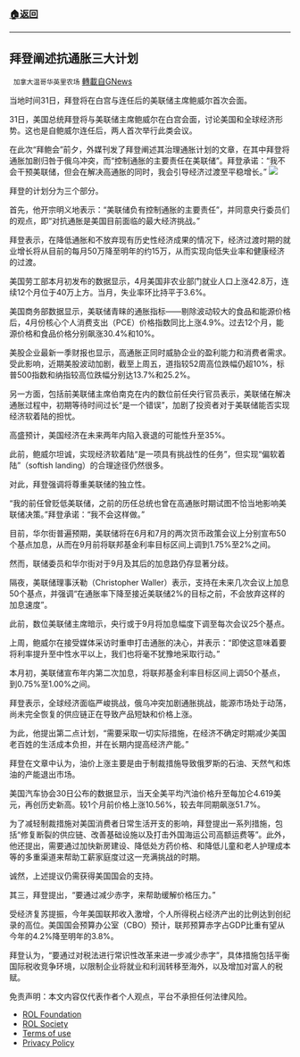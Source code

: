 ###  [:house:返回](README.md)
---


## 拜登阐述抗通胀三大计划
` 加拿大温哥华英里农场` [轉載自GNews](https://gnews.org/zh-hans/2645006/)

当地时间31日，拜登将在白宫与连任后的美联储主席鲍威尔首次会面。
 
31日，美国总统拜登将与美联储主席鲍威尔在白宫会面，讨论美国和全球经济形势。这也是自鲍威尔连任后，两人首次举行此类会议。
 
在此次“拜鲍会”前夕，外媒刊发了拜登阐述其治理通胀计划的文章，在其中拜登将通胀加剧归咎于俄乌冲突，而“控制通胀的主要责任在美联储”。拜登承诺：“我不会干预美联储，但会在解决高通胀的同时，我会引导经济过渡至平稳增长。”
 ![](https://n.sinaimg.cn/sinakd20220531s/200/w640h360/20220531/571b-dd5cde2a95f364fc815955574ebb5072.jpg) 

拜登的计划分为三个部分。
 
首先，他开宗明义地表示：“美联储负有控制通胀的主要责任”，并同意央行委员们的观点，即“对抗通胀是美国目前面临的最大经济挑战。”
 
拜登表示，在降低通胀和不放弃现有历史性经济成果的情况下，经济过渡时期的就业增长将从目前的每月50万降至明年的约15万，从而实现向低失业率和健康经济的过渡。
 
美国劳工部本月初发布的数据显示，4月美国非农业部门就业人口上涨42.8万，连续12个月位于40万上方。当月，失业率环比持平于3.6%。
 
美国商务部数据显示，美联储青睐的通胀指标——剔除波动较大的食品和能源价格后，4月份核心个人消费支出（PCE）价格指数同比上涨4.9%。过去12个月，能源价格和食品价格分别飙涨30.4%和10%。
 
美股企业最新一季财报也显示，高通胀正同时威胁企业的盈利能力和消费者需求。受此影响，近期美股波动加剧，截至上周五，道指较52周高位跌幅仍超10%，标普500指数和纳指较高位跌幅分别达13.7%和25.2%。
 
另一方面，包括前美联储主席伯南克在内的数位前任央行官员表示，美联储在解决通胀过程中，初期等待时间过长“是一个错误”，加剧了投资者对于美联储能否实现经济软着陆的担忧。
 
高盛预计，美国经济在未来两年内陷入衰退的可能性升至35%。
 
此前，鲍威尔坦诚，实现经济软着陆“是一项具有挑战性的任务”，但实现“偏软着陆”（softish landing）的合理途径仍然很多。
 
对此，拜登强调将尊重美联储的独立性。
 
“我的前任曾贬低美联储，之前的历任总统也曾在高通胀时期试图不恰当地影响美联储决策。”拜登承诺：“我不会这样做。”
 
目前，华尔街普遍预期，美联储将在6月和7月的两次货币政策会议上分别宣布50个基点加息，从而在9月前将联邦基金利率目标区间上调到1.75%至2%之间。
 
然而，联储委员和华尔街对于9月及其后的加息路仍存显著分歧。
 
隔夜，美联储理事沃勒（Christopher Waller）表示，支持在未来几次会议上加息50个基点，并强调“在通胀率下降至接近美联储2%的目标之前，不会放弃这样的加息速度”。
 
此前，数位美联储主席暗示，央行或于9月将加息幅度下调至每次会议25个基点。
 
上周，鲍威尔在接受媒体采访时重申打击通胀的决心，并表示：“即使这意味着要将利率提升至中性水平以上，我们也将毫不犹豫地采取行动。”
 
本月初，美联储宣布年内第二次加息，将联邦基金利率目标区间上调50个基点，到0.75%至1.00%之间。
 
拜登表示，全球经济面临严峻挑战，俄乌冲突加剧通胀挑战，能源市场处于动荡，尚未完全恢复的供应链正在导致产品短缺和价格上涨。
 
为此，他提出第二点计划，“需要采取一切实际措施，在经济不确定时期减少美国老百姓的生活成本负担，并在长期内提高经济产能。”
 
拜登在文章中认为，油价上涨主要是由于制裁措施导致俄罗斯的石油、天然气和炼油的产能退出市场。
 
美国汽车协会30日公布的数据显示，当天全美平均汽油价格升至每加仑4.619美元，再创历史新高。较1个月前价格上涨10.56%，较去年同期飙涨51.7%。
 
为了减轻制裁措施对美国消费者日常生活开支的影响，拜登提出一系列措施，包括“修复断裂的供应链、改善基础设施以及打击外国海运公司高额运费等”。此外，他还提出，需要通过加快新房建设、降低处方药价格、和降低儿童和老人护理成本等的多重渠道来帮助工薪家庭度过这一充满挑战的时期。
 
诚然，上述提议仍需获得美国国会的支持。
 
其三，拜登提出，“要通过减少赤字，来帮助缓解价格压力。”
 
受经济复苏提振，今年美国联邦收入激增，个人所得税占经济产出的比例达到创纪录的高位。美国国会预算办公室（CBO）预计，联邦预算赤字占GDP比重有望从今年的4.2%降至明年的3.8%。
 
拜登认为，“要通过对税法进行常识性改革来进一步减少赤字”，具体措施包括平衡国际税收竞争环境，以限制企业将就业和利润转移至海外，以及增加对富人的税赋。

免责声明：本文内容仅代表作者个人观点，平台不承担任何法律风险。
  
- [ROL Foundation](https://rolfoundation.org/)
- [ROL Society](https://rolsociety.org/)
- [Terms of use](https://gnews.org/terms-of-use-3/)
- [Privacy Policy](https://gnews.org/privacy-policy/)
